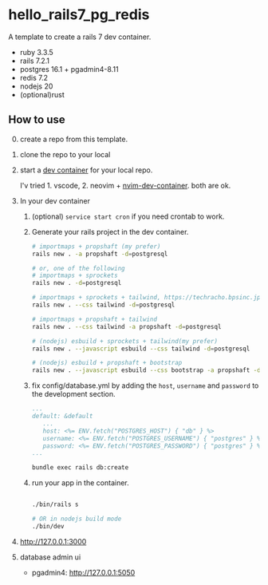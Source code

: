 # hello_rails7_pg_redis

A template to create a rails 7 dev container.

* ruby 3.3.5
* rails 7.2.1
* postgres 16.1 + pgadmin4-8.11
* redis 7.2
* nodejs 20
* (optional)rust

## How to use

0. create a repo from this template.
1. clone the repo to your local
2. start a [dev container](https://code.visualstudio.com/docs/devcontainers/containers) for your local repo.

   I'v tried 1. vscode, 2. neovim + [nvim-dev-container](https://github.com/esensar/nvim-dev-container). both are ok.
   
4. In your dev container

   1. (optional) `service start cron` if you need crontab to work.

   2. Generate your rails project in the dev container.

      ```bash
      # importmaps + propshaft (my prefer) 
      rails new . -a propshaft -d=postgresql

      # or, one of the following
      # importmaps + sprockets
      rails new . -d=postgresql

      # importmaps + sprockets + tailwind, https://techracho.bpsinc.jp/hachi8833/2022_02_17/115435
      rails new . --css tailwind -d=postgresql

      # importmaps + propshaft + tailwind
      rails new . --css tailwind -a propshaft -d=postgresql

      # (nodejs) esbuild + sprockets + tailwind(my prefer)
      rails new . --javascript esbuild --css tailwind -d=postgresql

      # (nodejs) esbuild + propshaft + bootstrap
      rails new . --javascript esbuild --css bootstrap -a propshaft -d=postgresql
      ```

   3. fix config/database.yml by adding the `host`, `username` and `password` to the development section.

      ```yaml
      ...
      default: &default
         ...
         host: <%= ENV.fetch("POSTGRES_HOST") { "db" } %>
         username: <%= ENV.fetch("POSTGRES_USERNAME") { "postgres" } %>
         password: <%= ENV.fetch("POSTGRES_PASSWORD") { "postgres" } %>
      ...
      ```

      ```bash
      bundle exec rails db:create
      ```

   4. run your app in the container.

      ```bash
   
      ./bin/rails s
   
      # OR in nodejs build mode
      ./bin/dev
      ```

5. http://127.0.0.1:3000

6. database admin ui

   - pgadmin4: http://127.0.0.1:5050  

